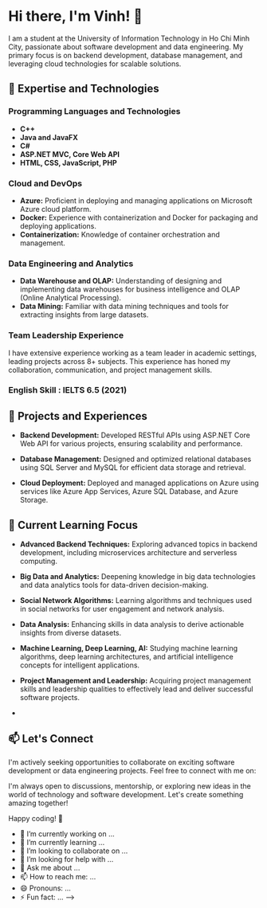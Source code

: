 # Hi there, I'm Vinh! 👋

I am a student at the University of Information Technology in Ho Chi Minh City, passionate about software development and data engineering. My primary focus is on backend development, database management, and leveraging cloud technologies for scalable solutions.

## 🌟 Expertise and Technologies

### Programming Languages and Technologies

- **C++**
- **Java and JavaFX**
- **C#**
- **ASP.NET MVC, Core Web API**
- **HTML, CSS, JavaScript, PHP**

### Cloud and DevOps

- **Azure:** Proficient in deploying and managing applications on Microsoft Azure cloud platform.
- **Docker:** Experience with containerization and Docker for packaging and deploying applications.
- **Containerization:** Knowledge of container orchestration and management.

### Data Engineering and Analytics

- **Data Warehouse and OLAP:** Understanding of designing and implementing data warehouses for business intelligence and OLAP (Online Analytical Processing).
- **Data Mining:** Familiar with data mining techniques and tools for extracting insights from large datasets.

### Team Leadership Experience

I have extensive experience working as a team leader in academic settings, leading projects across 8+ subjects. This experience has honed my collaboration, communication, and project management skills.

### English Skill : IELTS 6.5 (2021)

## 🔭 Projects and Experiences

- **Backend Development:** Developed RESTful APIs using ASP.NET Core Web API for various projects, ensuring scalability and performance.
  
- **Database Management:** Designed and optimized relational databases using SQL Server and MySQL for efficient data storage and retrieval.
  
- **Cloud Deployment:** Deployed and managed applications on Azure using services like Azure App Services, Azure SQL Database, and Azure Storage.

## 🌱 Current Learning Focus

- **Advanced Backend Techniques:** Exploring advanced topics in backend development, including microservices architecture and serverless computing.
  
- **Big Data and Analytics:** Deepening knowledge in big data technologies and data analytics tools for data-driven decision-making.

- **Social Network Algorithms:** Learning algorithms and techniques used in social networks for user engagement and network analysis.

- **Data Analysis:** Enhancing skills in data analysis to derive actionable insights from diverse datasets.
  
- **Machine Learning, Deep Learning, AI:** Studying machine learning algorithms, deep learning architectures, and artificial intelligence concepts for intelligent applications.
  
- **Project Management and Leadership:** Acquiring project management skills and leadership qualities to effectively lead and deliver successful software projects.
- 
## 📫 Let's Connect

I'm actively seeking opportunities to collaborate on exciting software development or data engineering projects. Feel free to connect with me on:

I'm always open to discussions, mentorship, or exploring new ideas in the world of technology and software development. Let's create something amazing together!

Happy coding! 🚀


- 🔭 I’m currently working on ...
- 🌱 I’m currently learning ...
- 👯 I’m looking to collaborate on ...
- 🤔 I’m looking for help with ...
- 💬 Ask me about ...
- 📫 How to reach me: ...
- 😄 Pronouns: ...
- ⚡ Fun fact: ...
-->
